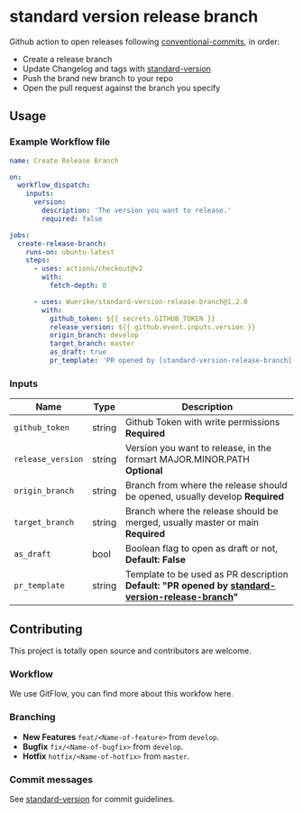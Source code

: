 # standard version release branch

Github action to open releases following [conventional-commits](https://www.conventionalcommits.org/en/v1.0.0/), in order:

- Create a release branch
- Update Changelog and tags with [standard-version](https://github.com/conventional-changelog/standard-version)
- Push the brand new branch to your repo
- Open the pull request against the branch you specify

## Usage

### Example Workflow file

```yaml
name: Create Release Branch

on:
  workflow_dispatch:
    inputs:
      version:
        description: 'The version you want to release.'
        required: false

jobs:
  create-release-branch:
    runs-on: ubuntu-latest
    steps:
      - uses: actions/checkout@v2
        with:
          fetch-depth: 0

      - uses: Wuerike/standard-version-release-branch@1.2.0
        with:
          github_token: ${{ secrets.GITHUB_TOKEN }}
          release_version: ${{ github.event.inputs.version }}
          origin_branch: develop
          target_branch: master
          as_draft: true
          pr_template: 'PR opened by [standard-version-release-branch](https://github.com/Wuerike/standard-version-release-branch)'
```
### Inputs

| Name              | Type      | Description |
| -------           | ------    | ----------- |
| `github_token`    | string    | Github Token with write permissions **Required**|
| `release_version` | string    | Version you want to release, in the formart MAJOR.MINOR.PATH **Optional**|
| `origin_branch`   | string    | Branch from where the release should be opened, usually develop **Required**|
| `target_branch`   | string    | Branch where the release should be merged, usually master or main **Required**|
| `as_draft`        | bool      | Boolean flag to open as draft or not, **Default: False**|
| `pr_template`     | string    | Template to be used as PR description **Default: "PR opened by [standard-version-release-branch](https://github.com/Wuerike/standard-version-release-branch)"** |

## Contributing

This project is totally open source and contributors are welcome.

### Workflow

We use GitFlow, you can find more about this workfow here.

### Branching

- **New Features** `feat/<Name-of-feature>` from `develop`.
- **Bugfix** `fix/<Name-of-bugfix>` from `develop`.
- **Hotfix** `hotfix/<Name-of-hotfix>` from `master`.

### Commit messages

See [standard-version](https://github.com/conventional-changelog/standard-version#commit-message-convention-at-a-glance) for commit guidelines.
